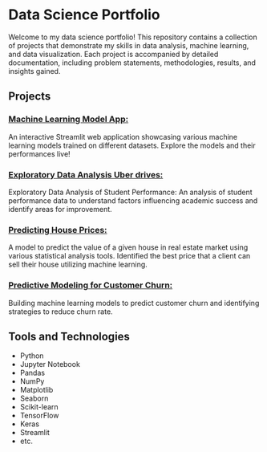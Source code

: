 # Data Science Portfolio

Welcome to my data science portfolio! This repository contains a collection of projects that demonstrate my skills in data analysis, machine learning, and data visualization. Each project is accompanied by detailed documentation, including problem statements, methodologies, results, and insights gained.

## Projects

### [Machine Learning Model App: ](https://github.com/saipreethi-msp/ml-model)
An interactive Streamlit web application showcasing various machine learning models trained on different datasets. Explore the models and their performances live!

### [Exploratory Data Analysis Uber drives: ](https://github.com/saipreethi-msp/Data-Science-Portfolio/blob/cd0a016f6c826fd397919ac831007bad85a49f1e/Uber_Drives_Analaysis/UberDataAnalysis.ipynb)
Exploratory Data Analysis of Student Performance: An analysis of student performance data to understand factors influencing academic success and identify areas for improvement.

### [Predicting House Prices: ](https://github.com/saipreethi-msp/Data-Science-Portfolio/blob/338d073abdfc0e483c84ee9eed243799a032427f/HouseSales_Prediction.ipynb)
A model to predict the value of a given house in real estate market using various statistical analysis tools. Identified the best price that a client can sell their house utilizing machine learning.

### [Predictive Modeling for Customer Churn: ](https://github.com/saipreethi-msp/Data-Science-Portfolio/blob/cd0a016f6c826fd397919ac831007bad85a49f1e/Customer_Churn/customer_churn.ipynb)
Building machine learning models to predict customer churn and identifying strategies to reduce churn rate.



## Tools and Technologies

- Python
- Jupyter Notebook
- Pandas
- NumPy
- Matplotlib
- Seaborn
- Scikit-learn
- TensorFlow
- Keras
- Streamlit
- etc.
